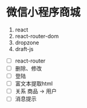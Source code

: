 # 微信小程序商城

1. react
2. react-router-dom
3. dropzone
4. draft-js

- [ ] react-router
- [ ] 删除、修改
- [ ] 登陆
- [ ] 富文本提取html
- [ ] 关系 商品 -> 用户
- [ ] 消息提示